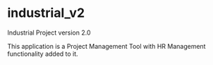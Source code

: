 # industrial_v2
Industrial Project version 2.0

This application is a Project Management Tool with HR Management functionality added to it. 
